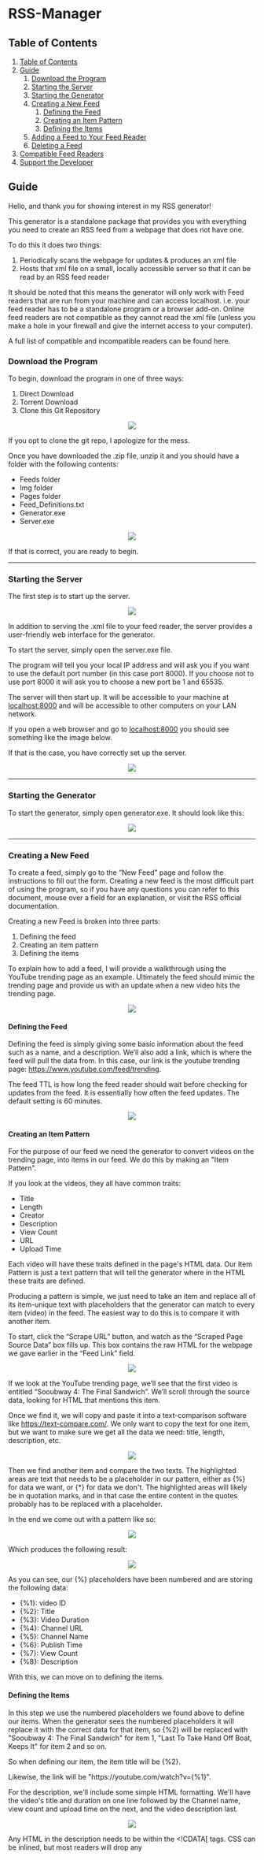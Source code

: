 # RSS-Manager 

## Table of Contents
  1. [Table of Contents](#table-of-contents)
  2. [Guide](#Guide)
      1. [Download the Program](#download-the-program)
      1. [Starting the Server](#starting-the-Server)
      2. [Starting the Generator](#starting-the-generator)
      3. [Creating a New Feed](#creating-a-new-feed)
          1. [Defining the Feed](#defining-the-feed)
          2. [Creating an Item Pattern](#creating-an-item-pattern)
          3. [Defining the Items](#defining-the-items)
      4. [Adding a Feed to Your Feed Reader](#adding-a-feed-to-your-feed-reader)
      5. [Deleting a Feed](#deleting-a-feed)
  2. [Compatible Feed Readers](#compatible-feed-readers)
  3. [Support the Developer](#support-the-developer)

## Guide

Hello, and thank you for showing interest in my RSS generator!

This generator is a standalone package that provides you with everything you need to create an RSS feed from a webpage that does not have one.

To do this it does two things:
  1. Periodically scans the webpage for updates & produces an xml file
  2. Hosts that xml file on a small, locally accessible server so that it can be read by an RSS feed reader

It should be noted that this means the generator will only work with Feed readers that are run from your machine and can access localhost. i.e. your feed reader has to be a standalone program or a browser add-on. Online feed readers are not compatible as they cannot read the xml file (unless you make a hole in your firewall and give the internet access to your computer).

A full list of compatible and incompatible readers can be found here.

### Download the Program

To begin, download the program in one of three ways:
  1. Direct Download
  2. Torrent Download
  3. Clone this Git Repository
  
<p align="center">
  <img src="https://github.com/k-barber/RSS-Generator/blob/master/Img/Readme%20images/download.jpg">
</p>

If you opt to clone the git repo, I apologize for the mess.

Once you have downloaded the .zip file, unzip it and you should have a folder with the following contents:
  - Feeds folder
  - Img folder
  - Pages folder
  - Feed_Definitions.txt
  - Generator.exe
  - Server.exe
  
<p align="center">
  <img src="https://github.com/k-barber/RSS-Generator/blob/master/Img/Readme%20images/unzip.jpg">
</p>
  
If that is correct, you are ready to begin.



*****

### Starting the Server

The first step is to start up the server.

<p align="center">
  <img src="https://github.com/k-barber/RSS-Generator/blob/master/Img/Readme%20images/server.jpg">
</p>

In addition to serving the .xml file to your feed reader, the server provides a user-friendly web interface for the generator. 

To start the server, simply open the server.exe file.

The program will tell you your local IP address and will ask you if you want to use the default port number (in this case port 8000). If you choose not to use port 8000 it will ask you to choose a new port be 1 and 65535.

The server will then start up. It will be accessible to your machine at [localhost:8000](localhost:8000) and will be accessible to other computers on your LAN network. 

If you open a web browser and go to [localhost:8000](localhost:8000) you should see something like the image below. 

If that is the case, you have correctly set up the server. 

<p align="center">
  <img src="https://github.com/k-barber/RSS-Generator/blob/master/Img/Readme%20images/home.jpg">
</p>

*****

### Starting the Generator

To start the generator, simply open generator.exe. It should look like this: 

<p align="center">
  <img src="https://github.com/k-barber/RSS-Generator/blob/master/Img/Readme%20images/generator.jpg">
</p>

*****

### Creating a New Feed

To create a feed, simply go to the “New Feed” page and follow the instructions to fill out the form. Creating a new feed is the most difficult part of using the program, so if you have any questions you can refer to this document, mouse over a field for an explanation, or visit the RSS official documentation.

Creating a new Feed is broken into three parts:
  1.	Defining the feed
  2.	Creating an item pattern
  3.	Defining the items
  
To explain how to add a feed, I will provide a walkthrough using the YouTube trending page as an example. Ultimately the feed should mimic the trending page and provide us with an update when a new video hits the trending page. 

<p align="center">
  <img src="https://github.com/k-barber/RSS-Generator/blob/master/Img/Readme%20images/youtube.jpg">
</p>

#### Defining the Feed

Defining the feed is simply giving some basic information about the feed such as a name, and a description. We’ll also add a link, which is where the feed will pull the data from. In this case, our link is the youtube trending page: https://www.youtube.com/feed/trending.

The feed TTL is how long the feed reader should wait before checking for updates from the feed. It is essentially how often the feed updates. The default setting is 60 minutes. 

<p align="center">
  <img src="https://github.com/k-barber/RSS-Generator/blob/master/Img/Readme%20images/basic.jpg">
</p>

#### Creating an Item Pattern

For the purpose of our feed we need the generator to convert videos on the trending page, into items in our feed. We do this by making an "Item Pattern".

If you look at the videos, they all have common traits:
-	Title
-	Length
-	Creator
-	Description
-	View Count
-	URL
-	Upload Time

Each video will have these traits defined in the page's HTML data. Our Item Pattern is just a text pattern that will tell the generator where in the HTML these traits are defined. 

Producing a pattern is simple, we just need to take an item and replace all of its item-unique text with placeholders that the generator can match to every item (video) in the feed. The easiest way to do this is to compare it with another item.

To start, click the “Scrape URL” button, and watch as the “Scraped Page Source Data” box fills up. This box contains the raw HTML for the webpage we gave earlier in the “Feed Link” field.

<p align="center">
  <img src="https://github.com/k-barber/RSS-Generator/blob/master/Img/Readme%20images/first.jpg">
</p>

If we look at the YouTube trending page, we’ll see that the first video is entitled “Sooubway 4: The Final Sandwich”. We’ll scroll through the source data, looking for HTML that mentions this item.

Once we find it, we will copy and paste it into a text-comparison software like https://text-compare.com/. We only want to copy the text for one item, but we want to make sure we get all the data we need: title, length, description, etc.

<p align="center">
  <img src="https://github.com/k-barber/RSS-Generator/blob/master/Img/Readme%20images/compare.jpg">
</p>

Then we find another item and compare the two texts. The highlighted areas are text that needs to be a placeholder in our pattern, either as {%} for data we want, or {\*} for data we don't. The highlighted areas will likely be in quotation marks, and in that case the entire content in the quotes probably has to be replaced with a placeholder. 

In the end we come out with a pattern like so:

<p align="center">
  <img src="https://github.com/k-barber/RSS-Generator/blob/master/Img/Readme%20images/pattern.jpg">
</p>
 
Which produces the following result:
 
<p align="center">
  <img src="https://github.com/k-barber/RSS-Generator/blob/master/Img/Readme%20images/result.jpg">
</p>
 
As you can see, our {%} placeholders have been numbered and are storing the following data:
- {%1}: video ID
- {%2}: Title
- {%3}: Video Duration
- {%4}: Channel URL
- {%5}: Channel Name
- {%6}: Publish Time
- {%7}: View Count
- {%8}: Description

With this, we can move on to defining the items.

#### Defining the Items

In this step we use the numbered placeholders we found above to define our items. When the generator sees the numbered placeholders it will replace it with the correct data for that item, so {%2} will be replaced with "Sooubway 4: The Final Sandwich" for item 1, "Last To Take Hand Off Boat, Keeps It" for item 2 and so on.

So when defining our item, the item title will be {%2}.

<p>Likewise, the link will be "https://youtube.com/watch?v={%1}".</p>

For the description, we'll include some simple HTML formatting. We'll have the video's title and duration on one line followed by the Channel name, view count and upload time on the next, and the video description last. 

<p align="center">
  <img src="https://github.com/k-barber/RSS-Generator/blob/master/Img/Readme%20images/item.jpg">
</p>

Any HTML in the description needs to be within the <!CDATA\[ tags. CSS can be inlined, but most readers will drop any <style> or <script> tags. 
  
If you don't want to use HTML in the description, you can simply delete the <!CDATA\[ tags, or ignore them.

The GUID field is an ID used by feed readers to determine if an item is new to a feed. In our case, {%1} is the youtube video ID, so we can use that.

When you are done, simply click the "Submit" button, and you should be taken to a page that looks like this:

<p align="center">
  <img src="https://github.com/k-barber/RSS-Generator/blob/master/Img/Readme%20images/success.jpg">
</p>

<p align="center">
  <strong>Congratulations! You've made your first custom feed!</strong>
  </br>
  <img src="https://github.com/k-barber/RSS-Generator/blob/master/Img/Bocchi.png" width=500 height=500>
</p>

*****

### Adding a Feed to Your Feed Reader


1.	Go to "My Feeds"
2.	Click on the feed you want to add
3.	You should see a Feed Details & Preview page like the one on the below

<p align="center">
  <img src="https://github.com/k-barber/RSS-Generator/blob/master/Img/Readme%20images/preview.jpg">
</p>

4.	Copy this page's URL (Should be something like Localhost:8000/Feeds/Feed_Name.xml)
5.	Paste the URL into wherever your feed reader asks for the Feed URL

<p align="center">
  <img src="https://github.com/k-barber/RSS-Generator/blob/master/Img/Readme%20images/save.jpg">
</p>

*****

### Deleting a Feed

Currently the only way to delete a feed is remove the feed from the Feed_Definitions.txt file and delete the feed's .xml file in the Feeds folder.

*****

## Compatible Feed Readers


<table>
  <tr>
    <th>
      Compatible
    </th>
    <th>
      Incompatible
    </th>
  </tr>
  <tr>
    <td>
      <a href="https://nodetics.com/feedbro/">Feedbro</a></br>
      <a href="https://quiterss.org/">QuiteRSS</a></br>
      <a href=""></a></br>
    </td>
    <td>
      <a href="https://feedly.com/">Feedly</a></br>
      <a href=""></a></br>
    </td>
  </tr>
</table>

*****

## Support the Developer
